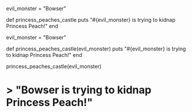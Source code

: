 evil_monster = "Bowser"
 
def princess_peaches_castle
  puts "#{evil_monster} is trying to kidnap Princess Peach!"
end


evil_monster = "Bowser"
 
def princess_peaches_castle(evil_monster)
  puts "#{evil_monster} is trying to kidnap Princess Peach!"
end
 
princess_peaches_castle(evil_monster)
# > "Bowser is trying to kidnap Princess Peach!"
 